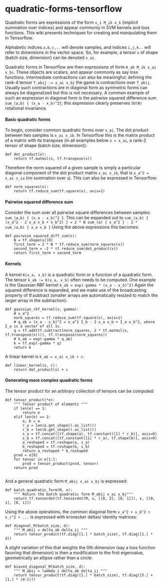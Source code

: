 # quadratic-forms-tensorflow


Quadratic forms are expressions of the form `x_i M_ik x_k` (implicit summation over indices)
and appear commonly in SVM kernels and loss functions. This wiki presents techniques for creating and manipulating them in Tensorflow.

Alphabetic indices `a,b,c,..` will denote samples, and indices `i,j,k..` will refer to dimensions in the vector space. So, for example, a tensor `x` of shape (batch size, dimension) can be denoted `x_ai`.

Quadratic forms in Tensorflow are then expressions of form `A_ab M_ik x_ai x_bi`. These objects are scalars, and appear commonly as say loss functions. Intermediate contractions can also be meaningful; defining the rank-4 tensor `T_abij := x_ai x_bj` the game is contractions over `T_abij`. Usually such contractions are in diagonal form as symmetric forms can always be diagonalized but this is not necessary. A common example of such an expression in diagonal form is the pairwise squared difference sum `sum_(a,b) { (x_a - x_b)^2}`; this expression clearly preserves `SO(N)` rotational invariance.

#### Basic quadratic forms

To begin, consider common quadratic forms over `x_ai`. The dot product between two samples is `x_ai x_ib`.
In Tensorflow this is the matrix product of a matrix with its transpose (in all examples below `x = x_ai`, a rank-2 tensor of shape (batch size, dimension)):
```
def dot_product(x):
    return tf.matmul(x, tf.transpose(x))
```

Therefore the norm squared of a given sample is simply a particular diagonal component of the dot product matrix `x_ai x_ib`, that is `x_a^2 = x_ai x_ia` (no summation over `a`). This can also be expressed in Tensorflow:

```
def norm_squares(x):
    return tf.reduce_sum(tf.square(x), axis=1) 
```

#### Pairwise squared difference sum

Consider the sum over all pairwise square differences between samples: `sum_(a,b) { (x_a - x_b)^2 }`. This can be expanded out to `sum_(a,b) { (x_a^2 - 2 x_a x_b + x_b^2) } = 2 * N sum_(a) { x_a^2 } - 2 * sum_(a,b) { x_a x_b }`
Using the above expressions this becomes:

```
def pairwise_squared_diff_sum(x):
    N = tf.shape(x)[0]
    first_term = 2 * N * tf.reduce_sum(norm_squares(x))
    second_term = -2 * tf.reduce_sum(dot_product(x))
    return first_term + second_term
```

#### Kernels
A kernel `K(x_a, x_b)` is a quadratic form or a function of a quadratic form. The tensor `k_ab := K(x_a, x_b)` often needs to be computed.
One example is the Gaussian RBF kernel `k_ab = exp(-gamma * (x_a - x_b)^2)` Again the squared difference is expanded, and we make use of the broadcasting property of tf.subtract (smaller arrays are automatically resized to match the larger array in the subtraction):

```
def gaussian_rbf_kernel(x, gamma):
    # x_a^2
    norm_squares = tf.reduce_sum(tf.square(x), axis=1) 
    # q_ab = (x_a - x_b)^2 = x_a^2 I_b - 2 x_a x_b + I_a x_b^2, where I_a is a vector of all 1s.
    q = tf.add(tf.subtract(norm_squares, 2 * tf.matmul(x, tf.transpose(x)))), tf.transpose(norm_squares))
    # k_ab = exp(-gamma * q_ab)
    k = tf.exp(-gamma * q)
    return k
```

A linear kernel is `k_ab = x_ai x_ib + c`:
```
def linear_kernel(x, c):
    return dot_product(x) + c
```

#### Generating more complex quadratic forms

The tensor product for an arbitrary collection of tensors can be computed:
```
def tensor_product(*e):
    """ Tensor product of elements """
    if len(e) == 1:
        return e
    elif len(e) == 2:
        a, b = e
        r_a = len(a.get_shape().as_list())
        r_b = len(b.get_shape().as_list())
        s_a = tf.concat([tf.shape(a), tf.constant([1] * r_b)], axis=0)
        s_b = tf.concat([tf.constant([1] * r_a), tf.shape(b)], axis=0)
        a_reshaped = tf.reshape(a, s_a)
        b_reshaped = tf.reshape(b, s_b)
        return a_reshaped * b_reshaped
    prod = e[0]
    for tensor in e[1:]:
        prod = tensor_product(prod, tensor)
    return prod


```

And a general quadratic form `M_abij x_ai x_bj` is expressed:
```
def batch_quadratic_form(M, x):
    """ Return the batch quadratic form M_abij x_ai x_bj"""
    return tf.tensordot(tf.tensordot(M, x, [[0, 2], [0, 1]]), x, [[0, 1], [0, 1]])

```

Using the above operations, the common diagonal form `x_a^2 + x_b^2 + x_c^2 + ...` is expressed with kronecker deltas/ identity matrices: 

```
def diagonal_M(batch_size, d):
    """ M_abij = delta_ab delta_ij """
    return tensor_product(tf.diag([1.] * batch_size), tf.diag([1.] * d))

```

A slight variation of this that weights the 0th dimension (say a loss function favoring that dimension) is then a modification to the first eigenvalue, geometrically an ellipse rather than a circle:

```
def biased_diagonal_M(batch_size, d):
    """ M_abij = lambda_i delta_ab delta_ij """
    return tensor_product(tf.diag([1.] * batch_size), tf.diag([5.] + [1.] * (d-1)))

```


